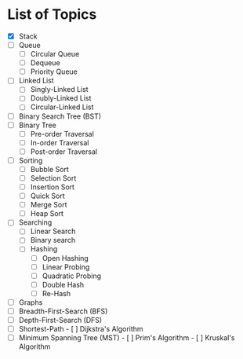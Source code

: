 # List of Topics

- [x] Stack
- [ ] Queue
  - [ ] Circular Queue
  - [ ] Dequeue
  - [ ] Priority Queue
- [ ] Linked List
  - [ ] Singly-Linked List
  - [ ] Doubly-Linked List
  - [ ] Circular-Linked List
- [ ] Binary Search Tree (BST)
- [ ] Binary Tree
  - [ ] Pre-order Traversal
  - [ ] In-order Traversal
  - [ ] Post-order Traversal
- [ ] Sorting
  - [ ] Bubble Sort
  - [ ] Selection Sort
  - [ ] Insertion Sort
  - [ ] Quick Sort
  - [ ] Merge Sort
  - [ ] Heap Sort
- [ ] Searching
  - [ ] Linear Search
  - [ ] Binary search
  - [ ] Hashing
    - [ ] Open Hashing
    - [ ] Linear Probing
    - [ ] Quadratic Probing
    - [ ] Double Hash
    - [ ] Re-Hash
- [ ]  Graphs
  - [ ]  Breadth-First-Search (BFS)
  - [ ]  Depth-First-Search (DFS)
  - [ ]  Shortest-Path
    - [ ]  Dijkstra's Algorithm
  - [ ]  Minimum Spanning Tree (MST)
    - [ ]  Prim's Algorithm
    - [ ]  Kruskal's Algorithm
